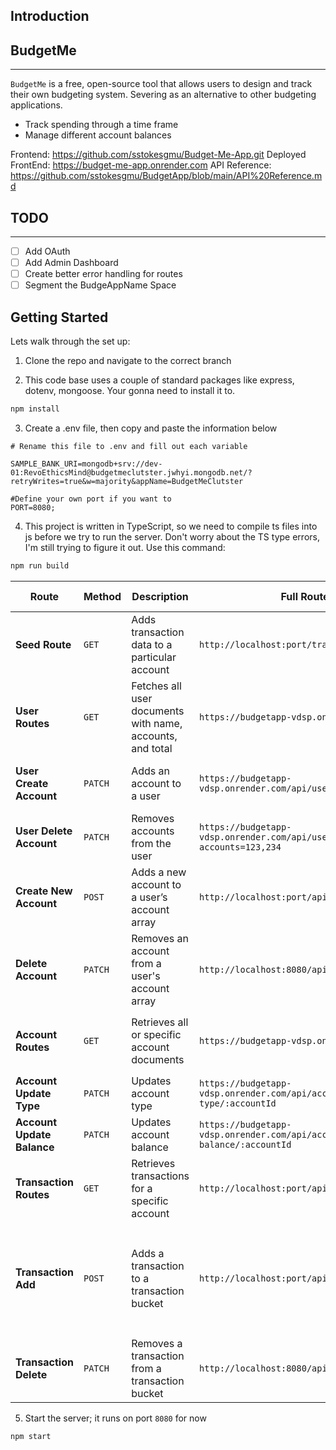 ## Introduction

##  BudgetMe
---
`BudgetMe` is  a free, open-source tool that allows users to design and track their own budgeting system. Severing as an alternative to other budgeting applications.
- Track spending through a time frame 
-  Manage different account balances 


Frontend: https://github.com/sstokesgmu/Budget-Me-App.git
Deployed FrontEnd: https://budget-me-app.onrender.com
API Reference: https://github.com/sstokesgmu/BudgetApp/blob/main/API%20Reference.md

## TODO
---
- [ ] Add OAuth
- [ ] Add Admin Dashboard
- [ ] Create better error handling for routes
- [ ] Segment the BudgeAppName Space

## Getting Started 

Lets walk through the set up:

1. Clone the repo and navigate to the correct branch 

2. This code base uses a couple of standard packages like express, dotenv, mongoose. Your gonna need to install it to.

```bash
npm install
```

3. Create a .env file, then copy and paste the information below 

```.env
# Rename this file to .env and fill out each variable

SAMPLE_BANK_URI=mongodb+srv://dev-01:RevoEthicsMind@budgetmeclutster.jwhyi.mongodb.net/?retryWrites=true&w=majority&appName=BudgetMeClutster

#Define your own port if you want to
PORT=8080;
```

4. This project is written in TypeScript, so we need to compile ts files into js before we try to run the server. Don't worry about the TS type errors, I'm still trying to figure it out. Use this command:

```bash
npm run build
```


| **Route** | **Method** | **Description** | **Full Route Example** | **Request Body** | **Response Example** |
|-----------|------------|-----------------|------------------------|-------------------|----------------------|
| **Seed Route** | `GET` | Adds transaction data to a particular account | `http://localhost:port/transactions/seed/:accountID` | N/A | N/A |
| **User Routes** | `GET` | Fetches all user documents with name, accounts, and total | `https://budgetapp-vdsp.onrender.com/api/users` | N/A | `[ { "_id": "679f7d1a1e60cbf987a78c11", "accounts": [333,222], "name": "John Doe" } ]` |
| **User Create Account** | `PATCH` | Adds an account to a user | `https://budgetapp-vdsp.onrender.com/api/users/create/accounts` | `{ "account": 123 }` or `{ "accounts": [123,456] }` | `{ "_id": "679f7d1a1e60cbf987a78c11", "accounts": [123, 456, 789, 444, 321, 555], "name": "John Doe", "total": 0 }` |
| **User Delete Account** | `PATCH` | Removes accounts from the user | `https://budgetapp-vdsp.onrender.com/api/users/del/accounts?accounts=123,234` | N/A | `{ "acknowledged": true, "modifiedCount": 1, "matchedCount": 1 }` |
| **Create New Account** | `POST` | Adds a new account to a user’s account array | `http://localhost:port/api/users/create/:accountId` | N/A | N/A |
| **Delete Account** | `PATCH` | Removes an account from a user's account array | `http://localhost:8080/api/users/del/:accountId` | N/A | N/A |
| **Account Routes** | `GET` | Retrieves all or specific account documents | `https://budgetapp-vdsp.onrender.com/api/accounts` | N/A | `[ { "_id": "67a2ac2b8f3af807d1ba58b1", "account_num": 123, "type": "Checking", "date_opened": "2025-02-05T00:09:15.649Z" } ]` |
| **Account Update Type** | `PATCH` | Updates account type | `https://budgetapp-vdsp.onrender.com/api/accounts/update-type/:accountId` | `{ "type": "Checking" }` | `{ "acknowledged": true, "modifiedCount": 1, "matchedCount": 1 }` |
| **Account Update Balance** | `PATCH` | Updates account balance | `https://budgetapp-vdsp.onrender.com/api/accounts/update-balance/:accountId` | `{ "balance": 4000 }` | `{ "acknowledged": true, "modifiedCount": 1, "matchedCount": 1 }` |
| **Transaction Routes** | `GET` | Retrieves transactions for a specific account | `http://localhost:port/api/transactions/123` | N/A | `[ { "date": "", "amount": 30232, "trans_type": "withdrawl", "comp_name": "Costco", "status": "pending" } ]` |
| **Transaction Add** | `POST` | Adds a transaction to a transaction bucket | `http://localhost:port/api/transactions/add/123` | `{ "date": "", "amount": 30232, "trans_type": "withdrawl", "comp_name": "Costco", "status": "pending", "account": 123 }` | N/A |
| **Transaction Delete** | `PATCH` | Removes a transaction from a transaction bucket | `http://localhost:8080/api/transactions/del/123` | N/A | N/A |


5. Start the server; it runs on port `8080` for now  

```bash
npm start
```
